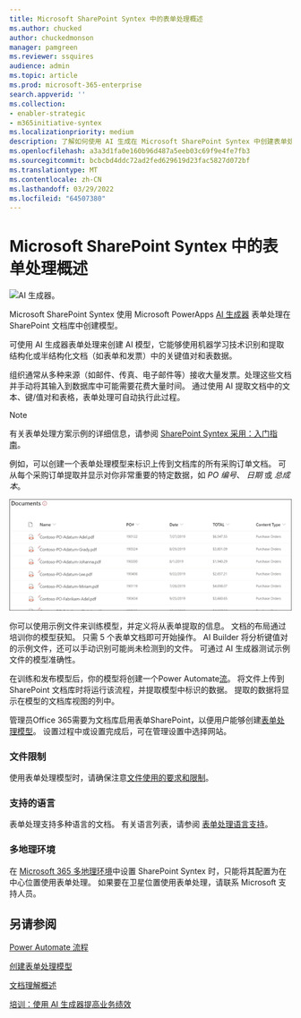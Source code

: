 ```yaml
---
title: Microsoft SharePoint Syntex 中的表单处理概述
ms.author: chucked
author: chuckedmonson
manager: pamgreen
ms.reviewer: ssquires
audience: admin
ms.topic: article
ms.prod: microsoft-365-enterprise
search.appverid: ''
ms.collection:
- enabler-strategic
- m365initiative-syntex
ms.localizationpriority: medium
description: 了解如何使用 AI 生成在 Microsoft SharePoint Syntex 中创建表单处理SharePoint Syntex。
ms.openlocfilehash: a3a3d1fa0e160b96d487a5eeb03c69f9e4fe7fb3
ms.sourcegitcommit: bcbcbd4ddc72ad2fed629619d23fac5827d072bf
ms.translationtype: MT
ms.contentlocale: zh-CN
ms.lasthandoff: 03/29/2022
ms.locfileid: "64507380"
---
```

# <a name="form-processing-overview-in-microsoft-sharepoint-syntex"></a>Microsoft SharePoint Syntex 中的表单处理概述

 ![AI 生成器。](../media/content-understanding/ai-builder.png)</br>

Microsoft SharePoint Syntex 使用 Microsoft PowerApps [AI 生成器](/ai-builder/overview) 表单处理在 SharePoint 文档库中创建模型。

可使用 AI 生成器表单处理来创建 AI 模型，它能够使用机器学习技术识别和提取结构化或半结构化文档（如表单和发票）中的关键值对和表数据。

组织通常从多种来源（如邮件、传真、电子邮件等）接收大量发票。处理这些文档并手动将其输入到数据库中可能需要花费大量时间。 通过使用 AI 提取文档中的文本、键/值对和表格，表单处理可自动执行此过程。 

> [!NOTE]
> 有关表单处理方案示例的详细信息，请参阅 [SharePoint Syntex 采用：入门指南](./adoption-getstarted.md)。

例如，可以创建一个表单处理模型来标识上传到文档库的所有采购订单文档。 可从每个采购订单提取并显示对你非常重要的特定数据，如 *PO 编号*、 *日期* 或 *总成本*。

![文档库视图。](../media/content-understanding/doc-lib-done.png)</br>  

你可以使用示例文件来训练模型，并定义将从表单提取的信息。 文档的布局通过培训你的模型获知。 只需 5 个表单文档即可开始操作。 AI Builder 将分析键值对的示例文件，还可以手动识别可能尚未检测到的文件。  可通过 AI 生成器测试示例文件的模型准确性。

在训练和发布模型后，你的模型将创建一个Power Automate[流](/power-automate/getting-started)。 将文件上传到 SharePoint 文档库时将运行该流程，并提取模型中标识的数据。 提取的数据将显示在模型的文档库视图的列中。

管理员Office 365需要为文档库启用表单[](./set-up-content-understanding.md)SharePoint，以便用户能够创建[表单处理模型](create-a-form-processing-model.md)。 设置过程中或设置完成后，可在管理设置中选择网站。

### <a name="file-limitations"></a>文件限制

使用表单处理模型时，请确保注意[文件使用的要求和限制](/ai-builder/form-processing-model-requirements)。

### <a name="supported-languages"></a>支持的语言

表单处理支持多种语言的文档。 有关语言列表，请参阅 [表单处理语言支持](/power-platform-release-plan/2021wave2/ai-builder/form-processing-new-language-support)。

### <a name="multi-geo-environments"></a>多地理环境

在 [Microsoft 365 多地理环境](../enterprise/microsoft-365-multi-geo.md)中设置 SharePoint Syntex 时，只能将其配置为在中心位置使用表单处理。 如果要在卫星位置使用表单处理，请联系 Microsoft 支持人员。






## <a name="see-also"></a>另请参阅
  
[Power Automate 流程](/power-automate/)

[创建表单处理模型](create-a-form-processing-model.md)

[文档理解概述](document-understanding-overview.md)

[培训：使用 AI 生成器提高业务绩效](/learn/paths/improve-business-performance-ai-builder/?source=learn)